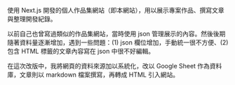 使用 Next.js 開發的個人作品集網站（即本網站），用以展示專案作品、撰寫文章與整理開發紀錄。

以前自己也曾寫過類似的作品集網站，當時使用 json 管理展示的內容。然後後期隨著資料量逐漸增加，遇到一些問題：(1) json 欄位增加，手動統一很不方便、(2) 包含 HTML 標籤的文章內容寫在 json 中很不好編輯。

在這次改版中，我將網頁的資料來源加以系統化，改以 Google Sheet 作為資料庫，文章則以 markdown 檔案撰寫，再轉成 HTML 引入網站。
